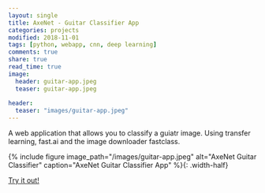 ```yaml
---
layout: single
title: AxeNet - Guitar Classifier App
categories: projects
modified: 2018-11-01
tags: [python, webapp, cnn, deep learning]
comments: true
share: true
read_time: true
image:
  header: guitar-app.jpeg
  teaser: guitar-app.jpeg
  
header:
  teaser: "images/guitar-app.jpeg"
---
```


A web application that allows you to classify a guiatr image. Using transfer learning, fast.ai and the image downloader fastclass.

{%
include figure 
image_path="/images/guitar-app.jpeg" 
alt="AxeNet Guitar Classifier" 
caption="AxeNet Guitar Classifier App"
%}{: .width-half}

<a href="http://guitars.cwerner.ai">Try it out!</a>